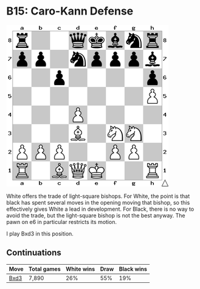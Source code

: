 # B15: Caro-Kann Defense

![Position](position.png)

White offers the trade of light-square bishops. For White, the point is that
black has spent several moves in the opening moving that bishop, so this
effectively gives White a lead in development. For Black, there is no way to
avoid the trade, but the light-square bishop is not the best anyway. The pawn
on e6 in particular restricts its motion.

I play Bxd3 in this position.

## Continuations

Move                  | Total games | White wins | Draw | Black wins
----------------------|-------------|------------|------|-----------
[Bxd3](Bxd3/index.md) | 7,890       | 26%        | 55%  | 19%
